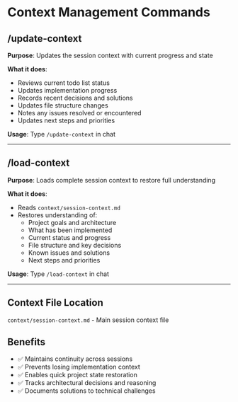 # Context Management Commands

## /update-context

**Purpose**: Updates the session context with current progress and state

**What it does**:
- Reviews current todo list status
- Updates implementation progress
- Records recent decisions and solutions
- Updates file structure changes
- Notes any issues resolved or encountered
- Updates next steps and priorities

**Usage**: Type `/update-context` in chat

---

## /load-context

**Purpose**: Loads complete session context to restore full understanding

**What it does**:
- Reads `context/session-context.md`
- Restores understanding of:
  - Project goals and architecture
  - What has been implemented
  - Current status and progress
  - File structure and key decisions
  - Known issues and solutions
  - Next steps and priorities

**Usage**: Type `/load-context` in chat

---

## Context File Location
`context/session-context.md` - Main session context file

## Benefits
- ✅ Maintains continuity across sessions
- ✅ Prevents losing implementation context
- ✅ Enables quick project state restoration
- ✅ Tracks architectural decisions and reasoning
- ✅ Documents solutions to technical challenges